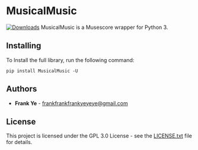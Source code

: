 # MusicalMusic
[![Downloads](https://pepy.tech/badge/musicalmusic)](https://pepy.tech/project/musicalmusic)
MusicalMusic is a Musescore wrapper for Python 3.
## Installing
To Install the full library, run the following command:
```
pip install MusicalMusic -U
```
## Authors
* **Frank Ye** - frankfrankfrankyeyeye@gmail.com
## License
This project is licensed under the GPL 3.0 License - see the [LICENSE.txt](LICENSE.txt) file for details.
